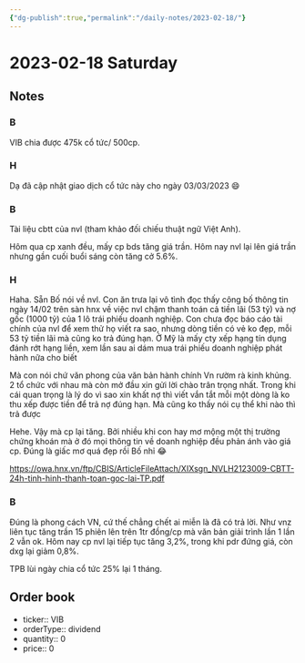 ```yaml
---
{"dg-publish":true,"permalink":"/daily-notes/2023-02-18/"}
---
```


# 2023-02-18 Saturday

## Notes

### B

VIB chia được 475k cổ tức/ 500cp.

### H

Dạ đã cập nhật giao dịch cổ tức này cho ngày 03/03/2023 😄

### B

Tài liệu cbtt của nvl (tham khảo đối chiếu thuật ngữ Việt Anh).

Hôm qua cp xanh đều, mấy cp bds tăng giá trần. Hôm nay nvl lại lên giá trần nhưng gần cuối buổi sáng còn tăng cở 5.6%.

### H

Haha. Sẵn Bố nói về nvl. Con ăn trưa lại vô tình đọc thấy công bố thông tin ngày 14/02 trên sàn hnx về việc nvl chậm thanh toán cả tiền lãi (53 tỷ) và nợ gốc (1000 tỷ) của 1 lô trái phiếu doanh nghiệp. Con chưa đọc báo cáo tài chính của nvl để xem thử họ viết ra sao, nhưng dòng tiền có vẻ ko đẹp, mỗi 53 tỷ tiền lãi mà cũng ko trả đúng hạn. Ở Mỹ là mấy cty xếp hạng tín dụng đánh rớt hạng liền, xem lần sau ai dám mua trái phiếu doanh nghiệp phát hành nữa cho biết

Mà con nói chứ văn phong của văn bản hành chính Vn rườm rà kinh khủng. 2 tổ chức với nhau mà còn mở đầu xin gửi lời chào trân trọng nhất. Trong khi cái quan trọng là lý do vì sao xin khất nợ thì viết vắn tắt mỗi một dòng là ko thu xếp được tiền để trả nợ đúng hạn. Mà cũng ko thấy nói cụ thể khi nào thì trả được

Hehe. Vậy mà cp lại tăng. Bởi nhiều khi con hay mơ mộng một thị trường chứng khoán mà ở đó mọi thông tin về doanh nghiệp đều phản ánh vào giá cp. Đúng là giấc mơ quá đẹp rồi Bố nhỉ 😂

https://owa.hnx.vn/ftp/CBIS/ArticleFileAttach/XIXsgn_NVLH2123009-CBTT-24h-tinh-hinh-thanh-toan-goc-lai-TP.pdf

### B

Đúng là phong cách VN, cứ thế chẳng chết ai miễn là đã có trả lời. Như vnz liên tục tăng trần 15 phiên lên trên 1tr đồng/cp mà văn bản giải trình lần 1 lần 2 vẫn ok.
Hôm nay cp nvl lại tiếp tục tăng 3,2%, trong khi pdr đứng giá, còn dxg lại giảm 0,8%.

TPB lùi ngày chia cổ tức 25% lại 1 tháng.

## Order book

- ticker:: VIB
- orderType:: dividend
- quantity:: 0
- price:: 0
